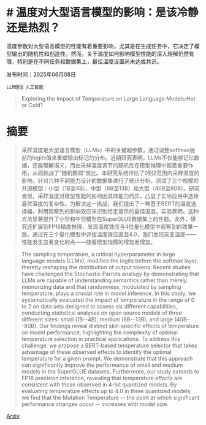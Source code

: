 # # 温度对大型语言模型的影响：是该冷静还是热烈？
温度参数对大型语言模型的性能有着重要影响，尤其是在生成任务中，它决定了模型输出的随机性和创造性。然而，关于温度如何影响模型性能的深入理解仍然有限，特别是在不同任务和数据集上，最佳温度设置尚未达成共识。

发布时间：2025年06月08日

`LLM理论` `人工智能`

> Exploring the Impact of Temperature on Large Language Models:Hot or Cold?

# 摘要

> 采样温度是大型语言模型（LLMs）中的关键超参数，通过调整softmax层前的logits值来重塑输出标记的分布。近期研究表明，LLMs不仅能够记忆数据，还能理解语义，而由采样温度调节的随机性在模型推理中起着重要作用，从而挑战了“随机鹦鹉”类比。本研究系统评估了0到2范围内采样温度的影响，针对六种不同能力设计的数据集进行了统计分析，测试了三个规模的开源模型：小型（1B至4B）、中型（6B至13B）和大型（40B至80B）。研究发现，采样温度对模型性能的影响因具体能力而异，凸显了实际应用中选择最优温度的复杂性。为解决这一挑战，我们提出了一种基于BERT的温度选择器，利用观察到的影响效应来识别给定提示的最佳温度。实验表明，这种方法显著提升了小型和中型模型在SuperGLUE数据集上的性能。此外，研究还扩展到FP16精度推理，发现温度效应与4位量化模型中观察到的效果一致。通过在三个量化模型中评估温度效应直至4.0，我们发现突变温度——性能发生显著变化的点——随着模型规模的增加而增加。

> The sampling temperature, a critical hyperparameter in large language models (LLMs), modifies the logits before the softmax layer, thereby reshaping the distribution of output tokens. Recent studies have challenged the Stochastic Parrots analogy by demonstrating that LLMs are capable of understanding semantics rather than merely memorizing data and that randomness, modulated by sampling temperature, plays a crucial role in model inference. In this study, we systematically evaluated the impact of temperature in the range of 0 to 2 on data sets designed to assess six different capabilities, conducting statistical analyses on open source models of three different sizes: small (1B--4B), medium (6B--13B), and large (40B--80B). Our findings reveal distinct skill-specific effects of temperature on model performance, highlighting the complexity of optimal temperature selection in practical applications. To address this challenge, we propose a BERT-based temperature selector that takes advantage of these observed effects to identify the optimal temperature for a given prompt. We demonstrate that this approach can significantly improve the performance of small and medium models in the SuperGLUE datasets. Furthermore, our study extends to FP16 precision inference, revealing that temperature effects are consistent with those observed in 4-bit quantized models. By evaluating temperature effects up to 4.0 in three quantized models, we find that the Mutation Temperature -- the point at which significant performance changes occur -- increases with model size.

[Arxiv](https://arxiv.org/abs/2506.07295)